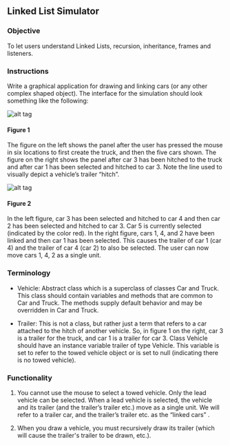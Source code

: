 ## Linked List Simulator

### Objective 

To let users understand Linked Lists, recursion, inheritance, frames and listeners.

### Instructions

Write a graphical application for drawing and linking cars (or any other complex shaped object). The interface for the simulation should look something like the following:

![alt tag](https://raw.github.com/username/projectname/branch/path/to/img.png)

#### Figure 1 

The figure on the left shows the panel after the user has pressed the mouse in six locations to first create the truck, and then the five cars shown. The figure on the right shows the panel after car 3 has been hitched to the
truck and after car 1 has been selected and hitched to car 3. Note the line used to visually depict a vehicle’s trailer “hitch”.

![alt tag](https://raw.github.com/username/projectname/branch/path/to/img.png)

#### Figure 2

In the left figure, car 3 has been selected and hitched to car 4 and then car 2 has been selected and hitched to car 3. Car 5 is currently selected (indicated by the color red). In the right figure, cars 1, 4, and 2 have been linked and then car 1 has been selected. This causes the trailer of car 1 (car 4) and the trailer of car 4 (car 2) to also be selected. The user can now move cars 1, 4, 2 as a single unit. 

### Terminology

* Vehicle: Abstract class which is a superclass of classes Car and Truck. This class should contain variables and methods that are common to Car and Truck. The methods supply default behavior and may be overridden in Car and Truck.

* Trailer: This is not a class, but rather just a term that refers to a car attached to the hitch of another vehicle. So, in figure 1 on the right, car 3 is a trailer for the truck, and car 1 is a trailer for car 3. Class Vehicle should have an instance variable trailer of type Vehicle. This variable is set to refer to the towed vehicle object or is set to null (indicating there is no towed vehicle). 

### Functionality

1. You cannot use the mouse to select a towed vehicle. Only the lead vehicle can be selected.  When a lead vehicle is selected, the vehicle and its trailer (and the trailer’s trailer etc.) move as a single unit. We will refer to a trailer car, and the trailer’s trailer etc. as the “linked cars” .

2. When you draw a vehicle, you must recursively draw its trailer (which will cause the trailer's trailer to be drawn, etc.). 

